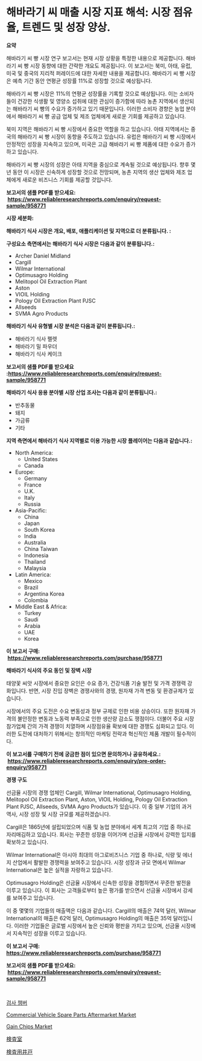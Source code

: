<p><h1>해바라기 씨 매출 시장 지표 해석: 시장 점유율, 트렌드 및 성장 양상.</h1></p><p><strong>요약</strong></p>
<p><p>해바라기 씨 빵 시장 연구 보고서는 현재 시장 상황을 특정한 내용으로 제공합니다. 해바라기 씨 빵 시장 동향에 대한 간략한 개요도 제공됩니다. 이 보고서는 북미, 아태, 유럽, 미국 및 중국의 지리적 퍼레이드에 대한 자세한 내용을 제공합니다. 해바라기 씨 빵 시장은 예측 기간 동안 연평균 성장률 11%로 성장할 것으로 예상됩니다.</p><p>해바라기 씨 빵 시장은 11%의 연평균 성장률을 기록할 것으로 예상됩니다. 이는 소비자들이 건강한 식생활 및 영양소 섭취에 대한 관심이 증가함에 따라 농촌 지역에서 생산되는 해바라기 씨 빵의 수요가 증가하고 있기 때문입니다. 이러한 소비자 경향은 농업 분야에서 해바라기 씨 빵 공급 업체 및 제조 업체에게 새로운 기회를 제공하고 있습니다.</p><p>북미 지역은 해바라기 씨 빵 시장에서 중요한 역할을 하고 있습니다. 아태 지역에서는 중국의 해바라기 씨 빵 시장이 동향을 주도하고 있습니다. 유럽은 해바라기 씨 빵 시장에서 안정적인 성장을 지속하고 있으며, 미국은 고급 해바라기 씨 빵 제품에 대한 수요가 증가하고 있습니다.</p><p>해바라기 씨 빵 시장의 성장은 아태 지역을 중심으로 계속될 것으로 예상됩니다. 향후 몇 년 동안 이 시장은 신속하게 성장할 것으로 전망되며, 농촌 지역의 생산 업체와 제조 업체에게 새로운 비즈니스 기회를 제공할 것입니다.</p></p>
<p><strong>보고서의 샘플 PDF를 받으세요: &nbsp;<a href="https://www.reliableresearchreports.com/enquiry/request-sample/958771">https://www.reliableresearchreports.com/enquiry/request-sample/958771</a></strong></p>
<p><strong>시장 세분화:</strong></p>
<p><strong> 해바라기 식사 시장은 개요, 배포, 애플리케이션 및 지역으로 더 분류됩니다. :</strong></p>
<p><strong>구성요소 측면에서는 해바라기 식사 시장은 다음과 같이 분류됩니다.:</strong></p>
<p><ul><li>Archer Daniel Midland</li><li>Cargill</li><li>Wilmar International</li><li>Optimusagro Holding</li><li>Melitopol Oil Extraction Plant</li><li>Aston</li><li>VIOIL Holding</li><li>Pology Oil Extraction Plant PJSC</li><li>Allseeds</li><li>SVMA Agro Products</li></ul></p>
<p><strong> 해바라기 식사 유형별 시장 분석은 다음과 같이 분류됩니다.:</strong></p>
<p><ul><li>해바라기 식사 펠렛</li><li>해바라기 밀 파우더</li><li>해바라기 식사 케이크</li></ul></p>
<p><strong>보고서의 샘플 PDF를 받으세요 :<a href="https://www.reliableresearchreports.com/enquiry/request-sample/958771">https://www.reliableresearchreports.com/enquiry/request-sample/958771</a></strong></p>
<p><strong> 해바라기 식사 응용 분야별 시장 산업 조사는 다음과 같이 분류됩니다.:</strong></p>
<p><ul><li>반추동물</li><li>돼지</li><li>가금류</li><li>기타</li></ul></p>
<p><strong>지역 측면에서 해바라기 식사 지역별로 이용 가능한 시장 플레이어는 다음과 같습니다.:</strong></p>
<p><ul>
    <li>
        North America:
        <ul>
            <li>United States</li>
            <li>Canada</li>
        </ul>
    </li>
    <li>
        Europe:
        <ul>
            <li>Germany</li>
            <li>France</li>
            <li>U.K.</li>
            <li>Italy</li>
            <li>Russia</li>
        </ul>
    </li>
    <li>
        Asia-Pacific:
        <ul>
            <li>China</li>
            <li>Japan</li>
            <li>South Korea</li>
            <li>India</li>
            <li>Australia</li>
            <li>China Taiwan</li>
            <li>Indonesia</li>
            <li>Thailand</li>
            <li>Malaysia</li>
        </ul>
    </li>
    <li>
        Latin America:
        <ul>
            <li>Mexico</li>
            <li>Brazil</li>
            <li>Argentina Korea</li>
            <li>Colombia</li>
        </ul>
    </li>
    <li>
        Middle East & Africa:
        <ul>
            <li>Turkey</li>
            <li>Saudi</li>
            <li>Arabia</li>
            <li>UAE</li>
            <li>Korea</li>
        </ul>
    </li>
    </ul></p>
<p><strong>이 보고서 구매: &nbsp;<a href="https://www.reliableresearchreports.com/purchase/958771">https://www.reliableresearchreports.com/purchase/958771</a></strong></p>
<p><strong>해바라기 식사의 주요 동인 및 장벽 시장</strong></p>
<p><p>태양꽃 씨앗 시장에서 중요한 요인은 수요 증가, 건강식품 기술 발전 및 가격 경쟁력 강화입니다. 반면, 시장 진입 장벽은 경쟁사와의 경쟁, 원자재 가격 변동 및 환경규제가 있습니다.</p><p>시장에서의 주요 도전은 수요 변동성과 정부 규제로 인한 비용 상승이다. 또한 원자재 가격의 불안정한 변동과 노동력 부족으로 인한 생산량 감소도 쟁점이다. 더불어 주요 시장 참가업체 간의 가격 경쟁이 치열하며 시장점유율 확보에 대한 경쟁도 심화되고 있다. 이러한 도전에 대처하기 위해서는 창의적인 마케팅 전략과 혁신적인 제품 개발이 필수적이다.</p></p>
<p><strong>이 보고서를 구매하기 전에 궁금한 점이 있으면 문의하거나 공유하세요.: &nbsp;<a href="https://www.reliableresearchreports.com/enquiry/pre-order-enquiry/958771">https://www.reliableresearchreports.com/enquiry/pre-order-enquiry/958771</a></strong></p>
<p><strong>경쟁 구도</strong></p>
<p><p>선금율 시장의 경쟁 업체인 Cargill, Wilmar International, Optimusagro Holding, Melitopol Oil Extraction Plant, Aston, VIOIL Holding, Pology Oil Extraction Plant PJSC, Allseeds, SVMA Agro Products가 있습니다. 이 중 일부 기업의 과거 역사, 시장 성장 및 시장 규모를 제공하겠습니다.</p><p>Cargill은 1865년에 설립되었으며 식품 및 농업 분야에서 세계 최고의 기업 중 하나로 자리매김하고 있습니다. 회사는 꾸준한 성장을 이어가며 선금율 시장에서 강력한 입지를 확보하고 있습니다.</p><p>Wilmar International은 아시아 최대의 아그로비즈니스 기업 중 하나로, 식량 및 에너지 산업에서 활발한 경쟁력을 보여주고 있습니다. 시장 성장과 규모 면에서 Wilmar International은 높은 실적을 자랑하고 있습니다.</p><p>Optimusagro Holding은 선금율 시장에서 신속한 성장을 경험하면서 꾸준한 발전을 이루고 있습니다. 이 회사는 고객들로부터 높은 평가를 받으면서 선금율 시장에서 강세를 보여주고 있습니다.</p><p>이 중 몇몇의 기업들의 매출액은 다음과 같습니다. Cargill의 매출은 74억 달러, Wilmar International의 매출은 62억 달러, Optimusagro Holding의 매출은 35억 달러입니다. 이러한 기업들은 글로벌 시장에서 높은 신뢰와 평판을 가지고 있으며, 선금율 시장에서 지속적인 성장을 이루고 있습니다.</p></p>
<p><strong>이 보고서 구매: &nbsp; <a href="https://www.reliableresearchreports.com/purchase/958771">https://www.reliableresearchreports.com/purchase/958771</a></strong></p>
<p><strong>보고서의 샘플 PDF를 받으세요: &nbsp;<a href="https://www.reliableresearchreports.com/enquiry/request-sample/958771">https://www.reliableresearchreports.com/enquiry/request-sample/958771</a></strong><strong></strong></p>
<p>&nbsp;</p>
<p><p><a href="https://github.com/crfsywufhm81415/Market-Research-Report-List-1/blob/main/2747151185494.md">검사 챔버</a></p><p><a href="https://issuu.com/reportprime-2/docs/commercial-vehicle-spare-parts-aftermarket-market-">Commercial Vehicle Spare Parts Aftermarket Market</a></p><p><a href="https://view.publitas.com/reportprime-1/gain-chips-market-research-report-forecasted-for-period-from-2024-2031-by-market-type-market-application-and-region/">Gain Chips Market</a></p><p><a href="https://github.com/zekaoe592392/Market-Research-Report-List-1/blob/main/7193345185499.md">検査室</a></p><p><a href="https://github.com/cnnriuez22368/Market-Research-Report-List-1/blob/main/4917837185500.md">検査用井戸</a></p></p>